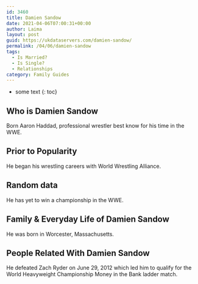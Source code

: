 ```yaml
---
id: 3460
title: Damien Sandow
date: 2021-04-06T07:00:31+00:00
author: Laima
layout: post
guid: https://ukdataservers.com/damien-sandow/
permalink: /04/06/damien-sandow
tags:
  - Is Married?
  - Is Single?
  - Relationships
category: Family Guides
---
```


* some text
{: toc}


## Who is Damien Sandow
                  
                  
                  
Born Aaron Haddad, professional wrestler best know for his time in the WWE.
                  
              
            
              
            
                
                
                
## Prior to Popularity
                  
                  
                  
He began his wrestling careers with World Wrestling Alliance.
                  
              
            
              
            
                
                
                
## Random data
                  
                  
                  
He has yet to win a championship in the WWE.
                  
              
            
              
            
                
                
                
## Family & Everyday Life of Damien Sandow
                  
                  
                  
He was born in Worcester, Massachusetts.
                  
              
            
              
            
                
                
                
## People Related With Damien Sandow
                  
                  
                  
He defeated Zach Ryder on June 29, 2012 which led him to qualify for the World Heavyweight Championship Money in the Bank ladder match.
                  
              
            
              
            
                
              
            
              
              
            
            
              
            
          
          
          